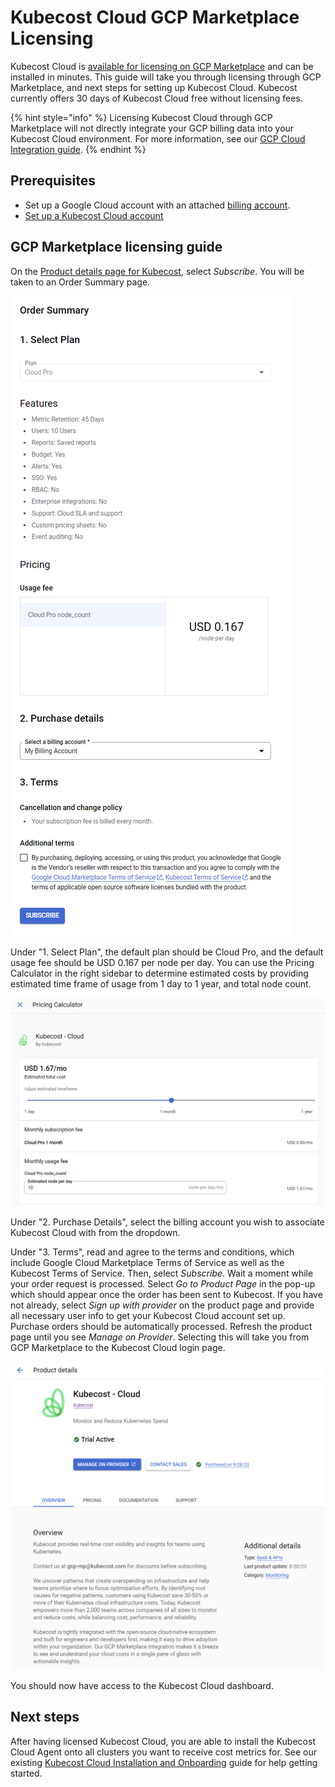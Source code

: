 # Kubecost Cloud GCP Marketplace Licensing

Kubecost Cloud is [available for licensing on GCP Marketplace](https://console.cloud.google.com/marketplace/product/kubecost-public/kubecost-cloud) and can be installed in minutes. This guide will take you through licensing through GCP Marketplace, and next steps for setting up Kubecost Cloud. Kubecost currently offers 30 days of Kubecost Cloud free without licensing fees.

{% hint style="info" %}
Licensing Kubecost Cloud through GCP Marketplace will not directly integrate your GCP billing data into your Kubecost Cloud environment. For more information, see our [GCP Cloud Integration guide](/kubecost-cloud/kubecost-cloud-cloud-billing-integrations/kubecost-cloud-gcp-integration.md).
{% endhint %}

## Prerequisites

* Set up a Google Cloud account with an attached [billing account](https://cloud.google.com/billing/docs/how-to/create-billing-account).
* [Set up a Kubecost Cloud account](/kubecost-cloud/cloud-installation-and-onboarding.md#creating-a-user-account)

## GCP Marketplace licensing guide

On the [Product details page for Kubecost](https://console.cloud.google.com/marketplace/product/kubecost-public/kubecost-cloud), select _Subscribe_. You will be taken to an Order Summary page.

![Order Summary page](/images/order-summary.png)

Under "1. Select Plan", the default plan should be Cloud Pro, and the default usage fee should be USD 0.167 per node per day. You can use the Pricing Calculator in the right sidebar to determine estimated costs by providing estimated time frame of usage from 1 day to 1 year, and total node count.

![Pricing Calculator](/images/pricing-calculator.png)

Under "2. Purchase Details", select the billing account you wish to associate Kubecost Cloud with from the dropdown.

Under "3. Terms", read and agree to the terms and conditions, which include Google Cloud Marketplace Terms of Service as well as the Kubecost Terms of Service. Then, select _Subscribe_. Wait a moment while your order request is processed. Select _Go to Product Page_ in the pop-up which should appear once the order has been sent to Kubecost. If you have not already, select _Sign up with provider_ on the product page and provide all necessary user info to get your Kubecost Cloud account set up. Purchase orders should be automatically processed. Refresh the product page until you see _Manage on Provider_. Selecting this will take you from GCP Marketplace to the Kubecost Cloud login page.

![Kubecost Cloud product page](/images/kc-cloud-gcp.png)

You should now have access to the Kubecost Cloud dashboard.

## Next steps

After having licensed Kubecost Cloud, you are able to install the Kubecost Cloud Agent onto all clusters you want to receive cost metrics for. See our existing [Kubecost Cloud Installation and Onboarding](/kubecost-cloud/cloud-installation-and-onboarding.md) guide for help getting started.
